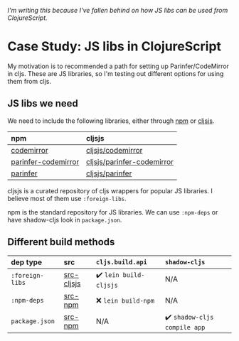 _I'm writing this because I've fallen behind on how JS libs can be used from
ClojureScript._

# Case Study: JS libs in ClojureScript

My motivation is to recommended a path for setting up Parinfer/CodeMirror in
cljs. These are JS libraries, so I'm testing out different options for using
them from cljs.

## JS libs we need

We need to include the following libraries, either through [npm] or [cljsjs].

| npm                   | cljsjs                       |
|:----------------------|:-----------------------------|
| [codemirror]          | [cljsjs/codemirror]          |
| [parinfer-codemirror] | [cljsjs/parinfer-codemirror] |
| [parinfer]            | [cljsjs/parinfer]            |

cljsjs is a curated repository of cljs wrappers for popular JS libraries.
I believe most of them use `:foreign-libs`.

npm is the standard repository for JS libraries.  We can use `:npm-deps` or
have shadow-cljs look in `package.json`.

[npm]:https://www.npmjs.com/
[cljsjs]:http://cljsjs.github.io/

[parinfer]:https://github.com/shaunlebron/parinfer/tree/master/lib
[cljsjs/parinfer]:https://github.com/cljsjs/packages/tree/master/parinfer
[codemirror]:https://github.com/codemirror/codemirror
[cljsjs/codemirror]:https://github.com/cljsjs/packages/tree/master/codemirror
[parinfer-codemirror]:https://github.com/shaunlebron/parinfer-codemirror
[cljsjs/parinfer-codemirror]:https://github.com/cljsjs/packages/tree/master/parinfer-codemirror

## Different build methods

| dep type        | src          | `cljs.build.api`      | `shadow-cljs`               |
|:----------------|:-------------|:----------------------|:----------------------------|
| `:foreign-libs` | [src-cljsjs] | ✔️ `lein build-cljsjs` | N/A                         |
| `:npm-deps`     | [src-npm]    | ❌ `lein build-npm`    | N/A                         |
| `package.json`  | [src-npm]    | N/A                   | ✔️ `shadow-cljs compile app` |

[src-cljsjs]:src-cljsjs/foo/core.cljs
[src-npm]:src-npm/foo/core.cljs
